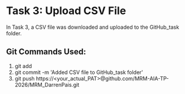 # Task 3: Upload CSV File
In Task 3, a CSV file was downloaded and uploaded to the GitHub_task folder.

## Git Commands Used:
1. git add <file>
2. git commit -m 'Added CSV file to GitHub_task folder'
3. git push https://<your_actual_PAT>@github.com/MRM-AIA-TP-2026/MRM_DarrenPais.git
